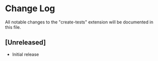 # Change Log
All notable changes to the "create-tests" extension will be documented in this file.

## [Unreleased]
- Initial release